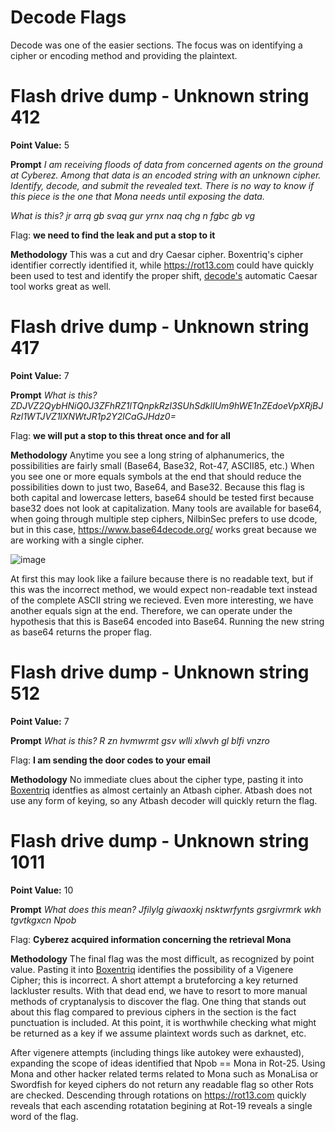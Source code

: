 # Decode Flags

Decode was one of the easier sections. The focus was on identifying a cipher or encoding method and providing the plaintext.

# Flash drive dump - Unknown string 412
**Point Value:** 5

**Prompt**
_I am receiving floods of data from concerned agents on the ground at Cyberez. Among that data is an encoded string with an unknown cipher. Identify, decode, and submit the revealed text. There is no way to know if this piece is the one that Mona needs until exposing the data._

_What is this? jr arrq gb svaq gur yrnx naq chg n fgbc gb vg_

Flag: **we need to find the leak and put a stop to it**

**Methodology**
This was a cut and dry Caesar cipher. Boxentriq's cipher identifier correctly identified it, while https://rot13.com could have quickly been used to test and identify the proper shift, [decode's](https://www.dcode.fr/caesar-cipher) automatic Caesar tool works great as well.


# Flash drive dump - Unknown string 417
**Point Value:** 7

**Prompt**
_What is this? ZDJVZ2QybHNiQ0J3ZFhRZ1lTQnpkRzl3SUhSdklIUm9hWE1nZEdoeVpXRjBJRzl1WTJVZ1lXNWtJR1p2Y2lCaGJHdz0=_

Flag: **we will put a stop to this threat once and for all**

**Methodology**
Anytime you see a long string of alphanumerics, the possibilities are fairly small (Base64, Base32, Rot-47, ASCII85, etc.) When you see one or more equals symbols at the end that should reduce the possibilities down to just two, Base64, and Base32. Because this flag is both capital and lowercase letters, base64 should be tested first because base32 does not look at capitalization. Many tools are available for base64, when going through multiple step ciphers, NilbinSec prefers to use dcode, but in this case, https://www.base64decode.org/ works great because we are working with a single cipher.

![image](https://user-images.githubusercontent.com/85370905/129456462-45b33ed2-cb49-45ae-a537-cf5316b8a213.png)

At first this may look like a failure because there is no readable text, but if this was the incorrect method, we would expect non-readable text instead of the complete ASCII string we recieved. Even more interesting, we have another equals sign at the end. Therefore, we can operate under the hypothesis that this is Base64 encoded into Base64. Running the new string as base64 returns the proper flag.

# Flash drive dump - Unknown string 512
**Point Value:** 7

**Prompt**
_What is this? R zn hvmwrmt gsv wlli xlwvh gl blfi vnzro_

Flag: **I am sending the door codes to your email**

**Methodology**
No immediate clues about the cipher type, pasting it into [Boxentriq](https://www.boxentriq.com/code-breaking/cipher-identifier) identfies as almost certainly an Atbash cipher. Atbash does not use any form of keying, so any Atbash decoder will quickly return the flag.

# Flash drive dump - Unknown string 1011
**Point Value:** 10

**Prompt**
_What does this mean? Jfilylg giwaoxkj nsktwrfynts gsrgivrmrk wkh tgvtkgxcn Npob_

Flag: **Cyberez acquired information concerning the retrieval Mona**

**Methodology**
The final flag was the most difficult, as recognized by point value. 
Pasting it into [Boxentriq](https://www.boxentriq.com/code-breaking/cipher-identifier) identifies the possibility of a Vigenere Cipher; this is incorrect. A short attempt a bruteforcing a key returned lackluster results. With that dead end, we have to resort to more manual methods of cryptanalysis to discover the flag. One thing that stands out about this flag compared to previous ciphers in the section is the fact punctuation is included. At this point, it is worthwhile checking what might be returned as a key if we assume plaintext words such as darknet, etc. 

After vigenere attempts (including things like autokey were exhausted), expanding the scope of ideas identified that Npob == Mona in Rot-25. Using Mona and other hacker related terms related to Mona such as MonaLisa or Swordfish for keyed ciphers do not return any readable flag so other Rots are checked. Descending through rotations on https://rot13.com quickly reveals that each ascending rotatation begining at Rot-19 reveals a single word of the flag.


